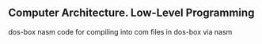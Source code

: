 ## Computer Architecture. Low-Level Programming

dos-box nasm code for compiling into com files in dos-box via nasm
